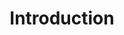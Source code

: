 ---
layout: chapter
title: Introduction
slides:

  - class: title-slide
    content: |

      ![Gather Workshops Logo]([[BASE_URL]]/theme/assets/images/gw_logo.png)

      # Web Data with SQLite
      _Create and publish a dynamic web app_



  - content: |

      ## Apps we need

      We use a wide selection of tools in this course.
      Let's quickly discuss what they are each for.


  - content: |

      ### Web Browser

      We're building a website, so a web browser is critical!
      We recommend Google Chrome and use it for demos.


  - content: |

      ### Code Editor
      
      We recommend a simple but modern editor,
      such as [SublimeText](http://sublimetext.com){:target="_blank"}, [Atom](http://atom.io){:target="_blank"} or [Visual Studio Code](http://code.visualstudio.com){:target="_blank"}.

    notes: |

      You're welcome to use a code editor of your choice, but check out our recommendations if you have a chance!


  - content: |

      ### SQLite Studio

      Used for working with databases visually.
      This app is free and cross-platform.

      [Download SQLite Studio](http://sqlitestudio.pl/?act=download){:target="_blank"}






  - content: |

      ## Command Line Tools

      We also need some tools installed which
      can only be used from the shell.

  - content: |

      ### SQLite3

      The latest version of SQLite works really nicely
      with Python, so we'll use it for our app.

      [Download SQLite](http://sqlite.org/download.html){:target="_blank"}


  - content: |

      ### Python 3

      Python will be the "back-end" of our website,
      communicating between our web page and database.

      [Download Python3](http://python.org/downloads){:target="_blank"}


  - content: |

      ### Flask

      Flask is a framework for Python which makes
      it easier to build websites with databases.

      [Download Flask](http://flask.pocoo.org){:target="_blank"}


  - content: |

      ### Flask Login

      Flask Login is a plugin for Flask which makes
      makes user login and session management easier.

      [Install Flask Login](https://github.com/maxcountryman/flask-login){:target="_blank"}




  

  - content: |

      ## Web Services

      This part is optional, but could be a handy
      service for designing visual database plans.

      [Sign up for Vertabelo](http://vertabelo.com){:target="_blank"}





  - content: |

      ![Thumbs Up!]([[BASE_URL]]/theme/assets/images/thumbs-up.svg){: height="200"}

      ## Introduction: Complete!

      [Take me to the next chapter!](databases.html)


---